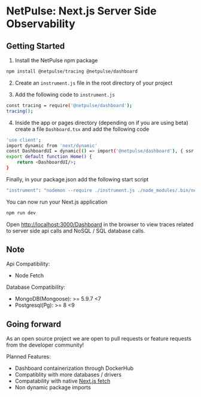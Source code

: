 # NetPulse: Next.js Server Side Observability

## Getting Started

1. Install the NetPulse npm package

```bash
npm install @netpulse/tracing @netpulse/dashboard
```

2. Create an `instrument.js` file in the root directory of your project

3. Add the following code to `instrument.js`

```bash
const tracing = require('@netpulse/dashboard');
tracing();
```

4. Inside the app or pages directory (depending on if you are using beta) create a file `Dashboard.tsx` and add the following code

```bash
'use client';
import dynamic from 'next/dynamic'
const DashboardUI = dynamic(() => import('@netpulse/dashboard'), { ssr: false });
export default function Home() {
    return <DashboardUI/>;
}
```

Finally, in your package.json add the following start script

```bash
"instrument": "nodemon --require ./instrument.js ./node_modules/.bin/next dev"
```

You can now run your Next.js application

```bash
npm run dev
```

Open [http://localhost:3000/Dashboard](http://localhost:3000/Dashboard) in the browser to view traces related to server side api calls and NoSQL / SQL database calls.

## Note

Api Compatibility:

- Node Fetch

Database Compatibility:

- MongoDB(Mongoose): >= 5.9.7 <7
- Postgresql(Pg): >= 8 <9

## Going forward

As an open source project we are open to pull requests or feature requests from the developer community!

Planned Features:

- Dashboard containerization through DockerHub
- Compatiblity with more databases / drivers
- Compatability with native [Next.js fetch](https://beta.nextjs.org/docs/data-fetching/fundamentals)
- Non dynamic package imports
